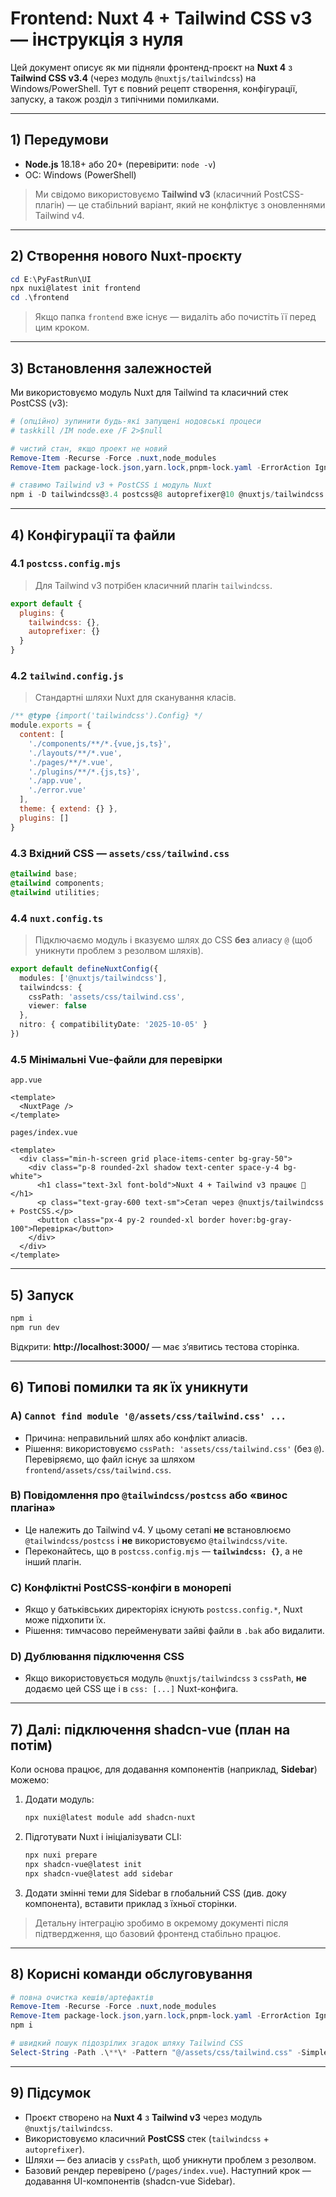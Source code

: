 # Frontend: Nuxt 4 + Tailwind CSS v3 — інструкція з нуля

Цей документ описує як ми підняли фронтенд-проєкт на **Nuxt 4** з **Tailwind CSS v3.4** (через модуль `@nuxtjs/tailwindcss`) на Windows/PowerShell. Тут є повний рецепт створення, конфігурації, запуску, а також розділ з типічними помилками.

---

## 1) Передумови
- **Node.js** 18.18+ або 20+ (перевірити: `node -v`)
- ОС: Windows (PowerShell)

> Ми свідомо використовуємо **Tailwind v3** (класичний PostCSS-плагін) — це стабільний варіант, який не конфліктує з оновленнями Tailwind v4.

---

## 2) Створення нового Nuxt-проєкту
```powershell
cd E:\PyFastRun\UI
npx nuxi@latest init frontend
cd .\frontend
```

> Якщо папка `frontend` вже існує — видаліть або почистіть її перед цим кроком.

---

## 3) Встановлення залежностей
Ми використовуємо модуль Nuxt для Tailwind та класичний стек PostCSS (v3):

```powershell
# (опційно) зупинити будь-які запущені нодовські процеси
# taskkill /IM node.exe /F 2>$null

# чистий стан, якщо проект не новий
Remove-Item -Recurse -Force .nuxt,node_modules
Remove-Item package-lock.json,yarn.lock,pnpm-lock.yaml -ErrorAction Ignore

# ставимо Tailwind v3 + PostCSS і модуль Nuxt
npm i -D tailwindcss@3.4 postcss@8 autoprefixer@10 @nuxtjs/tailwindcss
```

---

## 4) Конфігурації та файли

### 4.1 `postcss.config.mjs`
> Для Tailwind v3 потрібен класичний плагін `tailwindcss`.
```js
export default {
  plugins: {
    tailwindcss: {},
    autoprefixer: {}
  }
}
```

### 4.2 `tailwind.config.js`
> Стандартні шляхи Nuxt для сканування класів.
```js
/** @type {import('tailwindcss').Config} */
module.exports = {
  content: [
    './components/**/*.{vue,js,ts}',
    './layouts/**/*.vue',
    './pages/**/*.vue',
    './plugins/**/*.{js,ts}',
    './app.vue',
    './error.vue'
  ],
  theme: { extend: {} },
  plugins: []
}
```

### 4.3 Вхідний CSS — `assets/css/tailwind.css`
```css
@tailwind base;
@tailwind components;
@tailwind utilities;
```

### 4.4 `nuxt.config.ts`
> Підключаємо модуль і вказуємо шлях до CSS **без** алиасу `@` (щоб уникнути проблем з резолвом шляхів).
```ts
export default defineNuxtConfig({
  modules: ['@nuxtjs/tailwindcss'],
  tailwindcss: {
    cssPath: 'assets/css/tailwind.css',
    viewer: false
  },
  nitro: { compatibilityDate: '2025-10-05' }
})
```

### 4.5 Мінімальні Vue-файли для перевірки
`app.vue`
```vue
<template>
  <NuxtPage />
</template>
```

`pages/index.vue`
```vue
<template>
  <div class="min-h-screen grid place-items-center bg-gray-50">
    <div class="p-8 rounded-2xl shadow text-center space-y-4 bg-white">
      <h1 class="text-3xl font-bold">Nuxt 4 + Tailwind v3 працює 🎉</h1>
      <p class="text-gray-600 text-sm">Сетап через @nuxtjs/tailwindcss + PostCSS.</p>
      <button class="px-4 py-2 rounded-xl border hover:bg-gray-100">Перевірка</button>
    </div>
  </div>
</template>
```

---

## 5) Запуск
```powershell
npm i
npm run dev
```
Відкрити: **http://localhost:3000/** — має з’явитись тестова сторінка.

---

## 6) Типові помилки та як їх уникнути

### A) `Cannot find module '@/assets/css/tailwind.css' ...`
- Причина: неправильний шлях або конфлікт алиасів.
- Рішення: використовуємо `cssPath: 'assets/css/tailwind.css'` (без `@`). Перевіряємо, що файл існує за шляхом `frontend/assets/css/tailwind.css`.

### B) Повідомлення про `@tailwindcss/postcss` або «винос плагіна»
- Це належить до Tailwind v4. У цьому сетапі **не** встановлюємо `@tailwindcss/postcss` і **не** використовуємо `@tailwindcss/vite`.
- Переконайтесь, що в `postcss.config.mjs` — **`tailwindcss: {}`**, а не інший плагін.

### C) Конфліктні PostCSS-конфіги в монорепі
- Якщо у батьківських директоріях існують `postcss.config.*`, Nuxt може підхопити їх.
- Рішення: тимчасово перейменувати зайві файли в `.bak` або видалити.

### D) Дублювання підключення CSS
- Якщо використовується модуль `@nuxtjs/tailwindcss` з `cssPath`, **не** додаємо цей CSS ще і в `css: [...]` Nuxt-конфига.

---

## 7) Далі: підключення shadcn-vue (план на потім)
Коли основа працює, для додавання компонентів (наприклад, **Sidebar**) можемо:
1. Додати модуль:
   ```powershell
   npx nuxi@latest module add shadcn-nuxt
   ```
2. Підготувати Nuxt і ініціалізувати CLI:
   ```powershell
   npx nuxi prepare
   npx shadcn-vue@latest init
   npx shadcn-vue@latest add sidebar
   ```
3. Додати змінні теми для Sidebar в глобальний CSS (див. доку компонента), вставити приклад з їхньої сторінки.

> Детальну інтеграцію зробимо в окремому документі після підтвердження, що базовий фронтенд стабільно працює.

---

## 8) Корисні команди обслуговування
```powershell
# повна очистка кешів/артефактів
Remove-Item -Recurse -Force .nuxt,node_modules
Remove-Item package-lock.json,yarn.lock,pnpm-lock.yaml -ErrorAction Ignore
npm i

# швидкий пошук підозрілих згадок шляху Tailwind CSS
Select-String -Path .\**\* -Pattern "@/assets/css/tailwind.css" -SimpleMatch
```

---

## 9) Підсумок
- Проєкт створено на **Nuxt 4** з **Tailwind v3** через модуль `@nuxtjs/tailwindcss`.
- Використовуємо класичний **PostCSS** стек (`tailwindcss` + `autoprefixer`).
- Шляхи — без алиасів у `cssPath`, щоб уникнути проблем з резолвом.
- Базовий рендер перевірено (`/pages/index.vue`). Наступний крок — додавання UI-компонентів (shadcn-vue Sidebar).

